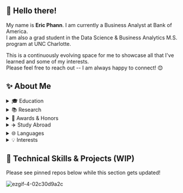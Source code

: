 ## 👋 Hello there!
My name is __Eric Phann__. I am currently a Business Analyst at Bank of America.  
I am also a grad student in the Data Science & Business Analytics M.S. program at UNC Charlotte.  

This is a continuously evolving space for me to showcase all that I've learned and some of my interests.  
Please feel free to reach out -- I am always happy to connect! :blush:


## :sparkles: About Me
<details>
<summary> 🎓 Education </summary>
<br>
  
- M.S., __Data Science & Business Analytics__, UNC Charlotte _(in progress)_
- Graduate Certificate, __Applied Linguistics__, UNC Charlotte _(in progress)_
- B.S., __Computer Science__ (AI, Robotics, & Gaming), UNC Charlotte
- B.A., __Spanish__ (Hispanic Studies), UNC Charlotte
- Minor, __Japanese__, UNC Charlotte 
</details>  

<details>
  
<summary> 📚 Research </summary>
<br>

- [Separating features from functionality: A computational analysis of vaccination apps](https://doi.org/10.2196/36818)
- [La casa de las flores: a case study of Queer Mexican representation in millennial telenovelas](https://ninercommons.charlotte.edu/islandora/object/work%3A1272)
</details>

<details>

<summary> 🌟 Awards & Honors </summary>
<br>

- [Martin Scholarship](https://honorscollege.charlotte.edu/martinscholarscharlotte.edu) | full-ride, merit-based scholarship for underrepresented students | _UNC Charlotte_
- [Languages & Culture Studies Honors](https://languages.charlotte.edu/student-opportunities/honors-program-languages/) | highest distinction in Spanish | _UNC Charlotte_
- [University Honors](https://honorscollege.charlotte.edu/living-honors/uhp/) | interdisciplinary honors program | _UNC Charlotte_
- [Freddye T. Davy Scholarship](https://www.nchchonors.org/students/awards-scholarships/davy) | National Collegiate Honors Conference '23 | _National Collegiate Honors Council_
- [Best Oral Presentation in the Humanities](https://languages.charlotte.edu/wp-content/uploads/sites/405/2023/06/AY-2022-23-Polyglot-final-1.pdf#page=22) | Undergraduate Research Conference '23 | _UNC Charlotte_
- [Languages & Culture Studies Scholarship](https://edabroad.charlotte.edu/students/choosing-program/how-much-will-it-cost/financial-aid-scholarships/external-scholarship-list/) | to support international travel & studies | _UNC Charlotte_
</details>

<details>
<summary> ✈️ Study Abroad </summary>
<br>

- 🇯🇵 Tokyo, Kamakura, Aizu-Wakamatsu | Japanese urban history in the age of the shoguns | _UNC Charlotte_
- 🇨🇷 San José, Limón, Cartago, Guanacaste | Spanish language & Costa Rican culture studies | _UNC Charlotte_
</details>

<details>
<summary> 🌐 Languages </summary>
<br>

- 🇺🇸 English | native
- 🇰🇭 Khmer | heritage | conversationally fluent; reading/writing WIP
- 🇪🇸 Spanish | fluent
- 🇯🇵 Japanese | intermediate
</details>

<details>
<summary> 💡 Interests </summary>
<br>
  
- 💬 Linguistics & language learning
- 👾 Video games
- 👨🏻‍💻 Natural language processing
</details>

## 📝 Technical Skills & Projects (WIP)
Please see pinned repos below while this section gets updated!  

![ezgif-4-02c30d9a2c](https://github.com/user-attachments/assets/d1ad6ae1-6f88-4858-aa1d-1c96ebb7ce10)


<!--
**ericphann/ericphann** is a ✨ _special_ ✨ repository because its `README.md` (this file) appears on your GitHub profile.

Here are some ideas to get you started:

- 🔭 I’m currently working on ...
- 🌱 I’m currently learning ...
- 👯 I’m looking to collaborate on ...
- 🤔 I’m looking for help with ...
- 💬 Ask me about ...
- 📫 How to reach me: ...
- 😄 Pronouns: ...
- ⚡ Fun fact: ...
-->

